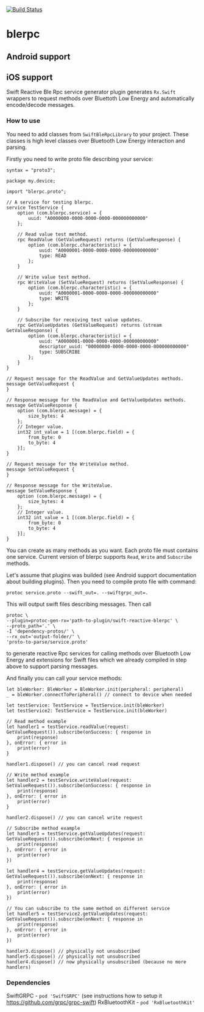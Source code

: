 [![Build Status](https://travis-ci.org/Monnoroch/blerpc-android.svg?branch=master)](https://travis-ci.org/Monnoroch/blerpc-android)

# blerpc

## Android support


## iOS support
Swift Reactive Ble Rpc service generator plugin generates `Rx.Swift` wrappers to request methods over Bluettoth Low Energy and automatically encode/decode messages.

### How to use
You need to add classes from `SwiftBleRpcLibrary` to your project. These classes is high level classes over Bluetooth Low Energy interaction and parsing.

Firstly you need to write proto file describing your service:

```
syntax = "proto3";

package my.device;

import "blerpc.proto";

// A service for testing blerpc.
service TestService {
    option (com.blerpc.service) = {
        uuid: "A0000000-0000-0000-0000-000000000000"
    };

    // Read value test method.
    rpc ReadValue (GetValueRequest) returns (GetValueResponse) {
        option (com.blerpc.characteristic) = {
            uuid: "A0000001-0000-0000-0000-000000000000"
            type: READ
        };
    }

    // Write value test method.
    rpc WriteValue (SetValueRequest) returns (SetValueResponse) {
        option (com.blerpc.characteristic) = {
            uuid: "A0000001-0000-0000-0000-000000000000"
            type: WRITE
        };
    }

    // Subscribe for receiving test value updates.
    rpc GetValueUpdates (GetValueRequest) returns (stream GetValueResponse) {
        option (com.blerpc.characteristic) = {
            uuid: "A0000001-0000-0000-0000-000000000000"
            descriptor_uuid: "00000000-0000-0000-0000-000000000000"
            type: SUBSCRIBE
        };
    }
}

// Request message for the ReadValue and GetValueUpdates methods.
message GetValueRequest {
}

// Response message for the ReadValue and GetValueUpdates methods.
message GetValueResponse {
    option (com.blerpc.message) = {
        size_bytes: 4
    };
    // Integer value.
    int32 int_value = 1 [(com.blerpc.field) = {
        from_byte: 0
        to_byte: 4
    }];
}

// Request message for the WriteValue method.
message SetValueRequest {
}

// Response message for the WriteValue.
message SetValueResponse {
    option (com.blerpc.message) = {
        size_bytes: 4
    };
    // Integer value.
    int32 int_value = 1 [(com.blerpc.field) = {
        from_byte: 0
        to_byte: 4
    }];
}
```
You can create as many methods as you want. Each proto file must contains one service. Current version of blerpc supports `Read`, `Write` and `Subscribe` methods.

Let's assume that plugins was builded (see Android support documentation about building plugins). Then you need to compile proto file with command:

```
protoc service.proto --swift_out=. --swiftgrpc_out=.
```
This will output swift files describing messages. Then call

```
protoc \
--plugin=protoc-gen-rx='path-to-plugin/swift-reactive-blerpc' \
--proto_path='.' \
-I 'dependency-protos/' \
--rx_out='output-folder/' \
'proto-to-parse/service.proto'
```

to generate reactive Rpc services for calling methods over Bluetooth Low Energy and extensions for Swift files which we already compiled in step above to support  parsing messages.

And finally you can call your service methods:

```
let bleWorker: BleWorker = BleWorker.init(peripheral: peripheral)
_ = bleWorker.connectToPeripheral() // connect to device when needed

let testService: TestService = TestService.init(bleWorker)
let testService2: TestService = TestService.init(bleWorker)

// Read method example
let handler1 = testService.readValue(request: GetValueRequest()).subscribe(onSuccess: { response in
    print(response)
}, onError: { error in
    print(error)
}

handler1.dispose() // you can cancel read request

// Write method example
let handler2 = testService.writeValue(request: SetValueRequest()).subscribe(onSuccess: { response in
    print(response)
}, onError: { error in
    print(error)
}

handler2.dispose() // you can cancel write request

// Subscribe method example
let handler3 = testService.getValueUpdates(request: GetValueRequest()).subscribe(onNext: { response in
    print(response)
}, onError: { error in
    print(error)
})

let handler4 = testService.getValueUpdates(request: GetValueRequest()).subscribe(onNext: { response in
    print(response)
}, onError: { error in
    print(error)
})

// You can subscribe to the same method on different service
let handler5 = testService2.getValueUpdates(request: GetValueRequest()).subscribe(onNext: { response in
    print(response)
}, onError: { error in
    print(error)
})

handler3.dispose() // physically not unsubscribed
handler5.dispose() // physically not unsubscribed
handler4.dispose() // now physically unsubscribed (because no more handlers)

```

### Dependencies
SwiftGRPC - `pod 'SwiftGRPC'` (see instructions how to setup it https://github.com/grpc/grpc-swift)
RxBluetoothKit - `pod 'RxBluetoothKit'`

